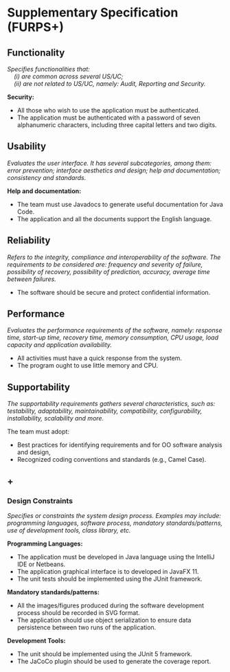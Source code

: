 # Supplementary Specification (FURPS+)

## Functionality

_Specifies functionalities that:  
&nbsp; &nbsp; (i) are common across several US/UC;  
&nbsp; &nbsp; (ii) are not related to US/UC, namely: Audit, Reporting and Security._

**Security:**

* All those who wish to use the application must be authenticated.
* The application must be authenticated with a password of seven alphanumeric characters, including three capital
  letters and two digits.


## Usability

_Evaluates the user interface. It has several subcategories,
among them: error prevention; interface aesthetics and design; help and
documentation; consistency and standards._

**Help and documentation:**

* The team must use Javadocs to generate useful documentation for Java Code.
* The application and all the documents support the English language.

## Reliability

_Refers to the integrity, compliance and interoperability of the software. The requirements to be considered are: frequency and severity of failure, possibility of recovery, possibility of prediction, accuracy, average time between failures._

* The software should be secure and protect confidential information.

## Performance

_Evaluates the performance requirements of the software, namely: response time, start-up time, recovery time, memory consumption, CPU usage, load capacity and application availability._

* All activities must have a quick response from the system.
* The program ought to use little memory and CPU.

## Supportability

_The supportability requirements gathers several characteristics, such as:
testability, adaptability, maintainability, compatibility,
configurability, installability, scalability and more._

The team must adopt:

* Best practices for identifying requirements and for OO software analysis and design,
* Recognized coding conventions and standards (e.g., Camel Case).

## +

### Design Constraints

_Specifies or constraints the system design process. Examples may include: programming languages, software process, mandatory standards/patterns, use of development tools, class library, etc._

**Programming Languages:**

* The application must be developed in Java language using the IntelliJ IDE or Netbeans.
* The application graphical interface is to developed in JavaFX 11.
* The unit tests should be implemented using the JUnit framework.

**Mandatory standards/patterns:**

* All the images/figures produced during the software development process should be recorded in SVG format.
* The application should use object serialization to ensure data persistence between two runs of the application.

**Development Tools:**

* The unit should be implemented using the JUnit 5 framework.
* The JaCoCo plugin should be used to generate the coverage report.
